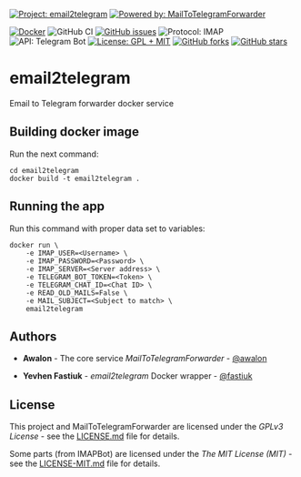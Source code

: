[![Project: email2telegram](https://img.shields.io/badge/Project-email2telegram-red.svg?style=flat-square)](https://github.com/fastiuk/email2telegram)
[![Powered by: MailToTelegramForwarder](https://img.shields.io/badge/Powered%20by-MailToTelegramForwarder-red.svg?style=flat-square)](https://github.com/awalon/MailToTelegramForwarder)

[![Docker](https://img.shields.io/badge/docker-%230db7ed.svg?style=flat-square&logo=docker&logoColor=white)](https://hub.docker.com/repository/docker/fastiuk/email2telegram)
![GitHub CI](https://img.shields.io/github/actions/workflow/status/fastiuk/email2telegram/docker-image.yml?branch=main&label=CI&style=flat-square&logo=github)
[![GitHub issues](https://img.shields.io/github/issues/fastiuk/email2telegram?style=flat-square)](https://github.com/fastiuk/email2telegram/issues)
![Protocol: IMAP](https://img.shields.io/badge/Protocol-IMAP-blue?style=flat-square&logo=Gmail)
![API: Telegram Bot](https://img.shields.io/badge/API-Telegram_Bot-informational?style=flat-square&logo=telegram)
[![License: GPL + MIT](https://img.shields.io/badge/license-GPL+MIT-informational?style=flat-square)](README.md#license)
[![GitHub forks](https://img.shields.io/github/forks/fastiuk/email2telegram?style=flat-square)](https://github.com/fastiuk/email2telegram/network) 
[![GitHub stars](https://img.shields.io/github/stars/fastiuk/email2telegram?style=flat-square)](https://github.com/fastiuk/email2telegram/stargazers)

# email2telegram
Email to Telegram forwarder docker service

## Building docker image
Run the next command:
```
cd email2telegram
docker build -t email2telegram .
```

## Running the app
Run this command with proper data set to variables:
```
docker run \
    -e IMAP_USER=<Username> \
    -e IMAP_PASSWORD=<Password> \
    -e IMAP_SERVER=<Server address> \
    -e TELEGRAM_BOT_TOKEN=<Token> \
    -e TELEGRAM_CHAT_ID=<Chat ID> \
    -e READ_OLD_MAILS=False \
    -e MAIL_SUBJECT=<Subject to match> \
    email2telegram
```

## Authors

- **Awalon** - The core service *MailToTelegramForwarder* - 
  [@awalon](https://github.com/awalon/MailToTelegramForwarder)

- **Yevhen Fastiuk** - *email2telegram* Docker wrapper - 
  [@fastiuk](https://github.com/fastiuk/email2telegram)

## License

This project and MailToTelegramForwarder are licensed under the *GPLv3 License* - see the 
[LICENSE.md](LICENSE.md) file for details.

Some parts (from IMAPBot) are licensed under the *The MIT License (MIT)* - 
see the [LICENSE-MIT.md](LICENSE-MIT.md) file for details.
